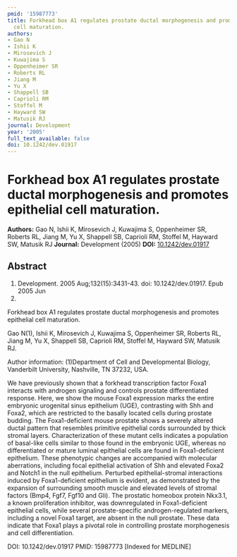 ```yaml
---
pmid: '15987773'
title: Forkhead box A1 regulates prostate ductal morphogenesis and promotes epithelial
  cell maturation.
authors:
- Gao N
- Ishii K
- Mirosevich J
- Kuwajima S
- Oppenheimer SR
- Roberts RL
- Jiang M
- Yu X
- Shappell SB
- Caprioli RM
- Stoffel M
- Hayward SW
- Matusik RJ
journal: Development
year: '2005'
full_text_available: false
doi: 10.1242/dev.01917
---
```


# Forkhead box A1 regulates prostate ductal morphogenesis and promotes epithelial cell maturation.
**Authors:** Gao N, Ishii K, Mirosevich J, Kuwajima S, Oppenheimer SR, Roberts RL, Jiang M, Yu X, Shappell SB, Caprioli RM, Stoffel M, Hayward SW, Matusik RJ
**Journal:** Development (2005)
**DOI:** [10.1242/dev.01917](https://doi.org/10.1242/dev.01917)

## Abstract

1. Development. 2005 Aug;132(15):3431-43. doi: 10.1242/dev.01917. Epub 2005 Jun
29.

Forkhead box A1 regulates prostate ductal morphogenesis and promotes epithelial 
cell maturation.

Gao N(1), Ishii K, Mirosevich J, Kuwajima S, Oppenheimer SR, Roberts RL, Jiang 
M, Yu X, Shappell SB, Caprioli RM, Stoffel M, Hayward SW, Matusik RJ.

Author information:
(1)Department of Cell and Developmental Biology, Vanderbilt University, 
Nashville, TN 37232, USA.

We have previously shown that a forkhead transcription factor Foxa1 interacts 
with androgen signaling and controls prostate differentiated response. Here, we 
show the mouse Foxa1 expression marks the entire embryonic urogenital sinus 
epithelium (UGE), contrasting with Shh and Foxa2, which are restricted to the 
basally located cells during prostate budding. The Foxa1-deficient mouse 
prostate shows a severely altered ductal pattern that resembles primitive 
epithelial cords surrounded by thick stromal layers. Characterization of these 
mutant cells indicates a population of basal-like cells similar to those found 
in the embryonic UGE, whereas no differentiated or mature luminal epithelial 
cells are found in Foxa1-deficient epithelium. These phenotypic changes are 
accompanied with molecular aberrations, including focal epithelial activation of 
Shh and elevated Foxa2 and Notch1 in the null epithelium. Perturbed 
epithelial-stromal interactions induced by Foxa1-deficient epithelium is 
evident, as demonstrated by the expansion of surrounding smooth muscle and 
elevated levels of stromal factors (Bmp4, Fgf7, Fgf10 and Gli). The prostatic 
homeobox protein Nkx3.1, a known proliferation inhibitor, was downregulated in 
Foxa1-deficient epithelial cells, while several prostate-specific 
androgen-regulated markers, including a novel Foxa1 target, are absent in the 
null prostate. These data indicate that Foxa1 plays a pivotal role in 
controlling prostate morphogenesis and cell differentiation.

DOI: 10.1242/dev.01917
PMID: 15987773 [Indexed for MEDLINE]
